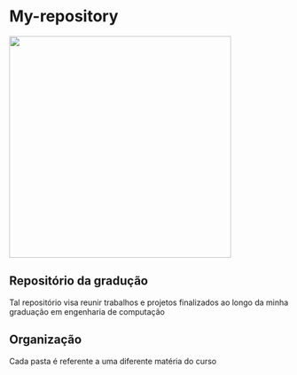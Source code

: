 # My-repository
<img
  src="https://github.com/user-attachments/assets/d77060d7-006e-4b6b-8b38-bf6304b90b90"
  width="400px"
/>

## Repositório da gradução
Tal repositório visa reunir trabalhos e projetos finalizados ao longo da minha graduação em engenharia de computação

## Organização
Cada pasta é referente a uma diferente matéria do curso
